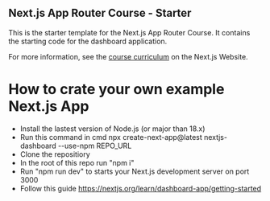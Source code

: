 ## Next.js App Router Course - Starter

This is the starter template for the Next.js App Router Course. It contains the starting code for the dashboard application.

For more information, see the [course curriculum](https://nextjs.org/learn) on the Next.js Website.

# How to crate your own example Next.js App

- Install the lastest version of Node.js (or major than 18.x)
- Run this command in cmd npx create-next-app@latest nextjs-dashboard --use-npm  REPO_URL
- Clone the repositiory
- In the root of this repo run "npm i"
- Run "npm run dev" to starts your Next.js development server on port 3000
- Follow this guide https://nextjs.org/learn/dashboard-app/getting-started
